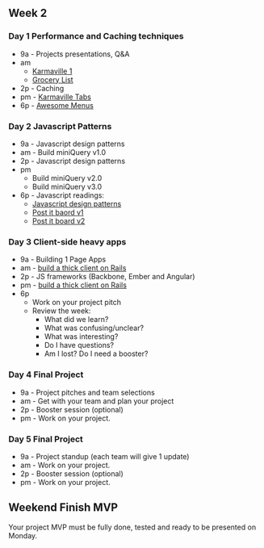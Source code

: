 ## Week 2

### Day 1 Performance and Caching techniques
- 9a - Projects presentations, Q&A
- am
  - [Karmaville 1](https://github.com/Devbootcamp/karmaville)
  - [Grocery List](https://socrates.devbootcamp.com/challenges/316)
- 2p - Caching
- pm - [Karmaville Tabs]()
- 6p - [Awesome Menus](https://github.com/Devbootcamp/challenge-awesome-menus)

### Day 2 Javascript Patterns

- 9a - Javascript design patterns
- am - Build miniQuery v1.0
- 2p - Javascript design patterns
- pm
  - Build miniQuery v2.0
  - Build miniQuery v3.0
- 6p - Javascript readings:
  - [Javascript design patterns](http://addyosmani.com/resources/essentialjsdesignpatterns/book/)
  - [Post it baord v1](https://socrates.devbootcamp.com/challenges/332)
  - [Post it board v2](https://socrates.devbootcamp.com/challenges/333)

### Day 3 Client-side heavy apps

- 9a - Building 1 Page Apps
- am - [build a thick client on Rails](https://github.com/Devbootcamp/challenge-build-a-thick-client-on-rails)
- 2p - JS frameworks (Backbone, Ember and Angular)
- pm - [build a thick client on Rails](https://github.com/Devbootcamp/challenge-build-a-thick-client-on-rails)
- 6p
  - Work on your project pitch
  - Review the week:
    - What did we learn?
    - What was confusing/unclear?
    - What was interesting?
    - Do I have questions?
    - Am I lost? Do I need a booster?

### Day 4 Final Project

- 9a - Project pitches and team selections
- am - Get with your team and plan your project
- 2p - Booster session (optional)
- pm - Work on your project.

### Day 5 Final Project

- 9a - Project standup (each team will give 1 update)
- am - Work on your project.
- 2p - Booster session (optional)
- pm - Work on your project.


## Weekend Finish MVP
Your project MVP must be fully done, tested and ready to be presented on Monday.
